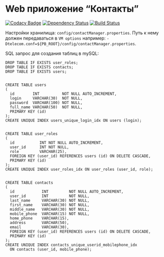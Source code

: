 Web приложение “Контакты”
=============================
[![Codacy Badge](https://api.codacy.com/project/badge/Grade/57d9f4d87c6c4c29bcb6363b47f950cd)](https://www.codacy.com/app/pavlo-plynko/ContactManager?utm_source=github.com&amp;utm_medium=referral&amp;utm_content=shcho-isle/ContactManager&amp;utm_campaign=Badge_Grade)
[![Dependency Status](https://dependencyci.com/github/shcho-isle/ContactManager/badge)](https://dependencyci.com/github/shcho-isle/ContactManager)
[![Build Status](https://travis-ci.org/shcho-isle/ContactManager.svg?branch=master)](https://travis-ci.org/shcho-isle/ContactManager)

Настройки хранилища: `config/contactManager.properties`.
Путь к нему должен передаваться в `VM options` например: `-Dtelecom.conf=${PB_ROOT}/config/contactManager.properties`.

SQL запрос для создания таблиц в mySQL:

    DROP TABLE IF EXISTS user_roles;
    DROP TABLE IF EXISTS contacts;
    DROP TABLE IF EXISTS users;


    CREATE TABLE users
    (
      id        INT          NOT NULL AUTO_INCREMENT,
      login     VARCHAR(30)  NOT NULL,
      password  VARCHAR(100) NOT NULL,
      full_name VARCHAR(50)  NOT NULL,
      PRIMARY KEY (id)
    );
    CREATE UNIQUE INDEX users_unique_login_idx ON users (login);


    CREATE TABLE user_roles
    (
      id           INT NOT NULL AUTO_INCREMENT,
      user_id      INT NOT NULL,
      role         VARCHAR(25),
      FOREIGN KEY (user_id) REFERENCES users (id) ON DELETE CASCADE,
      PRIMARY KEY (id)
    );
    CREATE UNIQUE INDEX user_roles_idx ON user_roles (user_id, role);


    CREATE TABLE contacts
    (
      id            INT         NOT NULL AUTO_INCREMENT,
      user_id       INT         NOT NULL,
      last_name     VARCHAR(30) NOT NULL,
      first_name    VARCHAR(30) NOT NULL,
      middle_name   VARCHAR(30) NOT NULL,
      mobile_phone  VARCHAR(15) NOT NULL,
      home_phone    VARCHAR(15),
      address       VARCHAR(50),
      email         VARCHAR(30),
      FOREIGN KEY (user_id) REFERENCES users (id) ON DELETE CASCADE,
      PRIMARY KEY (id)
    );
    CREATE UNIQUE INDEX contacts_unique_userid_mobilephone_idx
      ON contacts (user_id, mobile_phone);